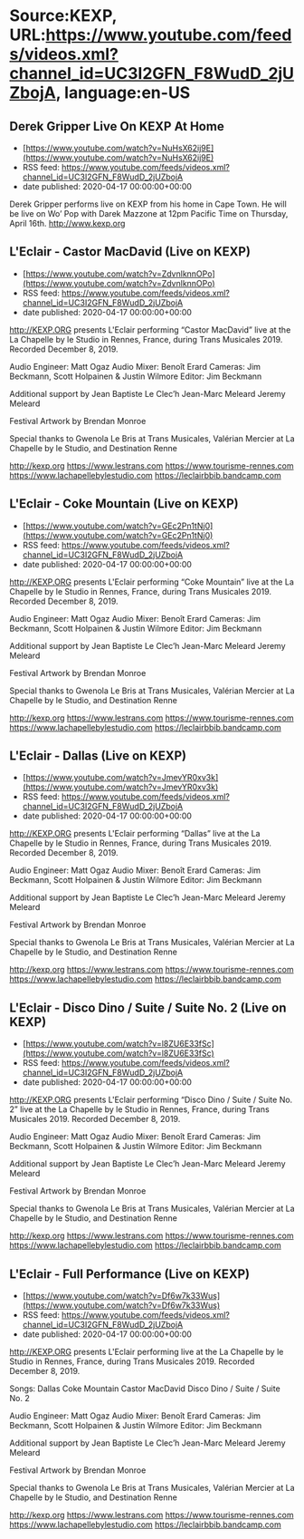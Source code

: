 # Source:KEXP, URL:https://www.youtube.com/feeds/videos.xml?channel_id=UC3I2GFN_F8WudD_2jUZbojA, language:en-US

## Derek Gripper Live On KEXP At Home
 - [https://www.youtube.com/watch?v=NuHsX62ij9E](https://www.youtube.com/watch?v=NuHsX62ij9E)
 - RSS feed: https://www.youtube.com/feeds/videos.xml?channel_id=UC3I2GFN_F8WudD_2jUZbojA
 - date published: 2020-04-17 00:00:00+00:00

Derek Gripper performs live on KEXP from his home in Cape Town. He will be live on Wo’ Pop with Darek Mazzone  at 12pm Pacific Time on Thursday, April 16th.
http://www.kexp.org

## L'Eclair - Castor MacDavid (Live on KEXP)
 - [https://www.youtube.com/watch?v=ZdvnlknnOPo](https://www.youtube.com/watch?v=ZdvnlknnOPo)
 - RSS feed: https://www.youtube.com/feeds/videos.xml?channel_id=UC3I2GFN_F8WudD_2jUZbojA
 - date published: 2020-04-17 00:00:00+00:00

http://KEXP.ORG presents L'Eclair performing “Castor MacDavid” live at the La Chapelle by le Studio in Rennes, France, during Trans Musicales 2019. Recorded December 8, 2019.

Audio Engineer: Matt Ogaz
Audio Mixer: Benoît Erard
Cameras: Jim Beckmann, Scott Holpainen & Justin Wilmore
Editor: Jim Beckmann

Additional support by 
Jean Baptiste Le Clec’h
Jean-Marc Meleard
Jeremy Meleard

Festival Artwork by Brendan Monroe

Special thanks to Gwenola Le Bris at Trans Musicales, Valérian Mercier at La Chapelle by le Studio, and Destination Renne

http://kexp.org
https://www.lestrans.com
https://www.tourisme-rennes.com
https://www.lachapellebylestudio.com
https://leclairbbib.bandcamp.com

## L'Eclair - Coke Mountain (Live on KEXP)
 - [https://www.youtube.com/watch?v=GEc2Pn1tNj0](https://www.youtube.com/watch?v=GEc2Pn1tNj0)
 - RSS feed: https://www.youtube.com/feeds/videos.xml?channel_id=UC3I2GFN_F8WudD_2jUZbojA
 - date published: 2020-04-17 00:00:00+00:00

http://KEXP.ORG presents L'Eclair performing “Coke Mountain” live at the La Chapelle by le Studio in Rennes, France, during Trans Musicales 2019. Recorded December 8, 2019.

Audio Engineer: Matt Ogaz
Audio Mixer: Benoît Erard
Cameras: Jim Beckmann, Scott Holpainen & Justin Wilmore
Editor: Jim Beckmann

Additional support by 
Jean Baptiste Le Clec’h
Jean-Marc Meleard
Jeremy Meleard

Festival Artwork by Brendan Monroe

Special thanks to Gwenola Le Bris at Trans Musicales, Valérian Mercier at La Chapelle by le Studio, and Destination Renne

http://kexp.org
https://www.lestrans.com
https://www.tourisme-rennes.com
https://www.lachapellebylestudio.com
https://leclairbbib.bandcamp.com

## L'Eclair - Dallas (Live on KEXP)
 - [https://www.youtube.com/watch?v=JmevYR0xv3k](https://www.youtube.com/watch?v=JmevYR0xv3k)
 - RSS feed: https://www.youtube.com/feeds/videos.xml?channel_id=UC3I2GFN_F8WudD_2jUZbojA
 - date published: 2020-04-17 00:00:00+00:00

http://KEXP.ORG presents L'Eclair performing “Dallas” live at the La Chapelle by le Studio in Rennes, France, during Trans Musicales 2019. Recorded December 8, 2019.

Audio Engineer: Matt Ogaz
Audio Mixer: Benoît Erard
Cameras: Jim Beckmann, Scott Holpainen & Justin Wilmore
Editor: Jim Beckmann

Additional support by 
Jean Baptiste Le Clec’h
Jean-Marc Meleard
Jeremy Meleard

Festival Artwork by Brendan Monroe

Special thanks to Gwenola Le Bris at Trans Musicales, Valérian Mercier at La Chapelle by le Studio, and Destination Renne

http://kexp.org
https://www.lestrans.com
https://www.tourisme-rennes.com
https://www.lachapellebylestudio.com
https://leclairbbib.bandcamp.com

## L'Eclair - Disco Dino / Suite / Suite No. 2 (Live on KEXP)
 - [https://www.youtube.com/watch?v=l8ZU6E33fSc](https://www.youtube.com/watch?v=l8ZU6E33fSc)
 - RSS feed: https://www.youtube.com/feeds/videos.xml?channel_id=UC3I2GFN_F8WudD_2jUZbojA
 - date published: 2020-04-17 00:00:00+00:00

http://KEXP.ORG presents L'Eclair performing “Disco Dino / Suite / Suite No. 2” live at the La Chapelle by le Studio in Rennes, France, during Trans Musicales 2019. Recorded December 8, 2019.

Audio Engineer: Matt Ogaz
Audio Mixer: Benoît Erard
Cameras: Jim Beckmann, Scott Holpainen & Justin Wilmore
Editor: Jim Beckmann

Additional support by 
Jean Baptiste Le Clec’h
Jean-Marc Meleard
Jeremy Meleard

Festival Artwork by Brendan Monroe

Special thanks to Gwenola Le Bris at Trans Musicales, Valérian Mercier at La Chapelle by le Studio, and Destination Renne

http://kexp.org
https://www.lestrans.com
https://www.tourisme-rennes.com
https://www.lachapellebylestudio.com
https://leclairbbib.bandcamp.com

## L'Eclair - Full Performance (Live on KEXP)
 - [https://www.youtube.com/watch?v=Df6w7k33Wus](https://www.youtube.com/watch?v=Df6w7k33Wus)
 - RSS feed: https://www.youtube.com/feeds/videos.xml?channel_id=UC3I2GFN_F8WudD_2jUZbojA
 - date published: 2020-04-17 00:00:00+00:00

http://KEXP.ORG presents L'Eclair performing live at the La Chapelle by le Studio in Rennes, France, during Trans Musicales 2019. Recorded December 8, 2019.

Songs:
Dallas
Coke Mountain
Castor MacDavid
Disco Dino / Suite / Suite No. 2

Audio Engineer: Matt Ogaz
Audio Mixer: Benoît Erard
Cameras: Jim Beckmann, Scott Holpainen & Justin Wilmore
Editor: Jim Beckmann

Additional support by 
Jean Baptiste Le Clec’h
Jean-Marc Meleard
Jeremy Meleard

Festival Artwork by Brendan Monroe

Special thanks to Gwenola Le Bris at Trans Musicales, Valérian Mercier at La Chapelle by le Studio, and Destination Renne

http://kexp.org
https://www.lestrans.com
https://www.tourisme-rennes.com
https://www.lachapellebylestudio.com
https://leclairbbib.bandcamp.com

